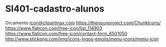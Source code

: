 # SI401-cadastro-alunos

Orcamento Icon@clipartmax.com
https://thenounproject.com/ChunkIcons/
https://www.flaticon.com/free-icon/list_114903
https://www.flaticon.com/free-icon/contact-form_6501050
http://www.stickpng.com/img/icons-logos-emojis/menu-icons/menu-icon
